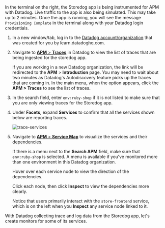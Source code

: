 In the terminal on the right, the Storedog app is being instrumented for APM with Datadog. Live traffic to the app is also being simulated. This may take up to 2 minutes. Once the app is running, you will see the message `Provisioning Complete` in the terminal along with your Datadog login credentials.

1. In a new window/tab, log in to the <a href="https://app.datadoghq.com/account/login" target="_datadog">Datadog account/organization</a> that was created for you by learn.datadoghq.com.

2. Navigate to <a href="https://app.datadoghq.com/apm/traces" target="_datadog">**APM** > **Traces**</a> in Datadog to view the list of traces that are being ingested for the storedog app. <p> If you are working in a new Datadog organization, the link will be redirected to the **APM** > **Introduction** page. You may need to wait about two minutes as Datadog's Autodiscovery feature picks up the traces that are coming in. In the main menu, when the option appears, click the **APM > Traces** to see the list of traces.

3. In the search field, enter `env:ruby-shop` if it is not listed to make sure that you are only viewing traces for the Storedog app. 

4. Under **Facets**, expand **Services** to confirm that all the services shown below are reporting traces. <p> ![trace-services](fixapp/assets/trace-services.png)

5. Navigate to <a href="https://app.datadoghq.com/apm/map?env=ruby-shop" target="_datadog">**APM** > **Service Map**</a> to visualize the services and their dependencies. <p> If there is a menu next to the **Search APM** field, make sure that `env:ruby-shop` is selected. A menu is available if you've monitored more than one environment in this Datadog organization. <p> Hover over each service node to view the direction of the dependencies. <p> Click each node, then click **Inspect** to view the dependencies more clearly. <p> Notice that users primarily interact with the `store-frontend` service, which is on the left when you **Inspect** any service node linked to it.

With Datadog collecting trace and log data from the Storedog app, let's create monitors for some of its services.